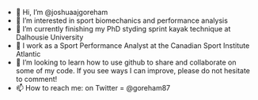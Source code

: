 - 👋 Hi, I’m @joshuaajgoreham
- 👀 I’m interested in sport biomechanics and performance analysis
- 🌱 I’m currently finishing my PhD styding sprint kayak technique at Dalhousie University
- :bicyclist: I work as a Sport Performance Analyst at the Canadian Sport Institute Atlantic 
- 💞️ I’m looking to learn how to use github to share and collaborate on some of my code. If you see ways I can improve, please do not hesitate to comment!
- 📫 How to reach me: on Twitter = @goreham87

<!---
joshuaajgoreham/joshuaajgoreham is a ✨ special ✨ repository because its `README.md` (this file) appears on your GitHub profile.
You can click the Preview link to take a look at your changes.
--->
